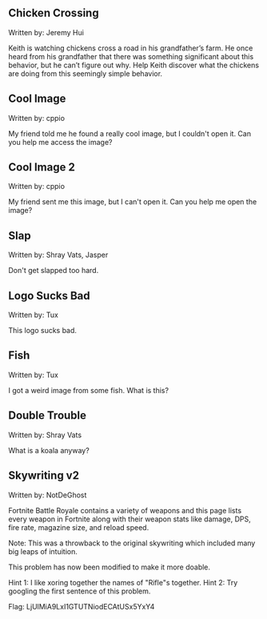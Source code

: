 ## Chicken Crossing
Written by: Jeremy Hui

Keith is watching chickens cross a road in his grandfather’s farm. He once heard from his grandfather that there was something significant about this behavior, but he can’t figure out why. Help Keith discover what the chickens are doing from this seemingly simple behavior.


## Cool Image
Written by: cppio

My friend told me he found a really cool image, but I couldn't open it. Can you help me access the image?


## Cool Image 2
Written by: cppio

My friend sent me this image, but I can't open it. Can you help me open the image?


## Slap
Written by: Shray Vats, Jasper

Don't get slapped too hard.


## Logo Sucks Bad
Written by: Tux

This logo sucks bad.


## Fish
Written by: Tux

I got a weird image from some fish. What is this?


## Double Trouble
Written by: Shray Vats

What is a koala anyway?


## Skywriting v2
Written by: NotDeGhost

Fortnite Battle Royale contains a variety of weapons and this page lists every weapon in Fortnite along with their weapon stats like damage, DPS, fire rate, magazine size, and reload speed.

Note: This was a throwback to the original skywriting which included many big leaps of intuition.

This problem has now been modified to make it more doable.

Hint 1: I like xoring together the names of "Rifle"s together. Hint 2: Try googling the first sentence of this problem.

Flag: LjUlMiA9LxI1GTUTNiodECAtUSx5YxY4
